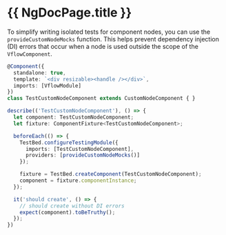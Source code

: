 # {{ NgDocPage.title }}

To simplify writing isolated tests for component nodes, you can use the `provideCustomNodeMocks` function. This helps prevent dependency injection (DI) errors that occur when a node is used outside the scope of the `VflowComponent`.

```ts
@Component({
  standalone: true,
  template: `<div resizable><handle /></div>`,
  imports: [VflowModule]
})
class TestCustomNodeComponent extends CustomNodeComponent { }

describe(('TestCustomNodeComponent'), () => {
  let component: TestCustomNodeComponent;
  let fixture: ComponentFixture<TestCustomNodeComponent>;

  beforeEach(() => {
    TestBed.configureTestingModule({
      imports: [TestCustomNodeComponent],
      providers: [provideCustomNodeMocks()]
    });

    fixture = TestBed.createComponent(TestCustomNodeComponent);
    component = fixture.componentInstance;
  });

  it('should create', () => {
    // should create without DI errors
    expect(component).toBeTruthy();
  });
})
```
